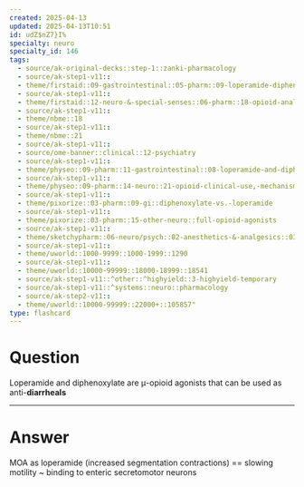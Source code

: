 ```yaml
---
created: 2025-04-13
updated: 2025-04-13T10:51
id: udZ$nZ7}I%
specialty: neuro
specialty_id: 146
tags:
  - source/ak-original-decks::step-1::zanki-pharmacology
  - source/ak-step1-v11::
  - theme/firstaid::09-gastrointestinal::05-pharm::09-loperamide-diphenoxylate
  - source/ak-step1-v11::
  - theme/firstaid::12-neuro-&-special-senses::06-pharm::18-opioid-analgesics
  - source/ak-step1-v11::
  - theme/nbme::18
  - source/ak-step1-v11::
  - theme/nbme::21
  - source/ak-step1-v11::
  - source/ome-banner::clinical::12-psychiatry
  - source/ak-step1-v11::
  - theme/physeo::09-pharm::11-gastrointestinal::08-loperamide-and-diphenoxylate
  - source/ak-step1-v11::
  - theme/physeo::09-pharm::14-neuro::21-opioid-clinical-use,-mechanism-and-overdose
  - source/ak-step1-v11::
  - theme/pixorize::03-pharm::09-gi::diphenoxylate-vs.-loperamide
  - source/ak-step1-v11::
  - theme/pixorize::03-pharm::15-other-neuro::full-opioid-agonists
  - source/ak-step1-v11::
  - theme/sketchypharm::06-neuro/psych::02-anesthetics-&-analgesics::03-opiates,-naloxone,-naltrexone
  - source/ak-step1-v11::
  - theme/uworld::1000-9999::1000-1999::1290
  - source/ak-step1-v11::
  - theme/uworld::10000-99999::18000-18999::18541
  - source/ak-step1-v11::^other::^highyield::3-highyield-temporary
  - source/ak-step1-v11::^systems::neuro::pharmacology
  - source/ak-step2-v11::
  - theme/uworld::10000-99999::22000+::105857"
type: flashcard
---
```


# Question
Loperamide and diphenoxylate are μ-opioid agonists that can be used as anti-**diarrheals**

---

# Answer
MOA as loperamide (increased segmentation contractions) == slowing motility ~ binding to enteric secretomotor neurons